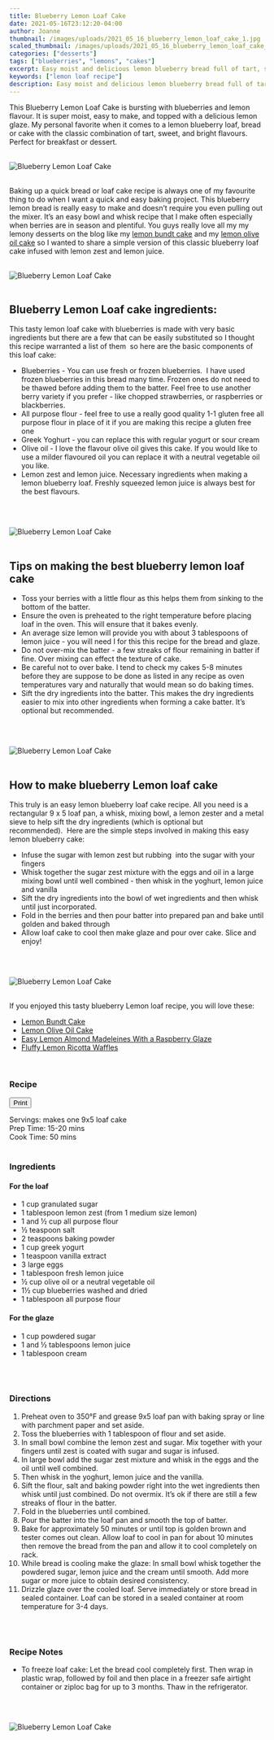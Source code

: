 ```yaml
---
title: Blueberry Lemon Loaf Cake
date: 2021-05-16T23:12:20-04:00
author: Joanne
thumbnail: /images/uploads/2021_05_16_blueberry_lemon_loaf_cake_1.jpg
scaled_thumbnail: /images/uploads/2021_05_16_blueberry_lemon_loaf_cake_0.jpg
categories: ["desserts"]
tags: ["blueberries", "lemons", "cakes"]
excerpt: Easy moist and delicious lemon blueberry bread full of tart, sweet and bright flavours 
keywords: ["lemon loaf recipe"]
description: Easy moist and delicious lemon blueberry bread full of tart, sweet and bright flavours 
---
```

<span class="blog-text">

This Blueberry Lemon Loaf Cake is bursting with blueberries and lemon flavour. It is super moist, easy to make, and topped with a delicious lemon glaze. My personal favorite when it comes to a lemon blueberry loaf, bread or cake with the classic combination of tart, sweet, and bright flavours. Perfect for breakfast or dessert.  
</br>
</br>

![Blueberry Lemon Loaf Cake](/images/uploads/2021_05_16_blueberry_lemon_loaf_cake_2.jpg)
</br>
</br>

Baking up a quick bread or loaf cake recipe is always one of my favourite thing to do when I want a quick and easy baking project. This blueberry lemon bread is really easy to make and doesn’t require you even pulling out the mixer. It’s an easy bowl and whisk recipe that I make often especially when berries are in season and plentiful. You guys really love all my my lemony desserts on the blog like my [lemon bundt cake](https://www.oliveandmango.com/lemon-bundt-cake) and my [lemon olive oil cake](https://www.oliveandmango.com/lemon-olive-oil-cake) so I wanted to share a simple version of this classic blueberry loaf cake infused with lemon zest and lemon juice. 
</br>
</br>

![Blueberry Lemon Loaf Cake](/images/uploads/2021_05_16_blueberry_lemon_loaf_cake_3.jpg)
</br>
</br>

## Blueberry Lemon Loaf cake ingredients: 
This tasty lemon loaf cake with blueberries is made with very basic ingredients but there are a few that can be easily substituted so I thought this recipe warranted a list of them  so here are the basic components of this loaf cake: 
* Blueberries - You can use fresh or frozen blueberries.  I have used frozen blueberries in this bread many time. Frozen ones do not need to be thawed before adding them to the batter. Feel free to use another berry variety if you prefer - like chopped strawberries, or raspberries or blackberries. 
* All purpose flour - feel free to use a really good quality 1-1 gluten free all purpose flour in place of it if you are making this recipe a gluten free one 
* Greek Yoghurt - you can replace this with regular yogurt or sour cream 
* Olive oil - I love the flavour olive oil gives this cake. If you would like to use a milder flavoured oil you can replace it with a neutral vegetable oil you like. 
* Lemon zest and lemon juice. Necessary ingredients when making a lemon blueberry loaf. Freshly squeezed lemon juice is always best for the best flavours. 
</br>
</br>

![Blueberry Lemon Loaf Cake](/images/uploads/2021_05_16_blueberry_lemon_loaf_cake_4.jpg)
</br>
</br>

## Tips on making the best blueberry lemon loaf cake 
* Toss your berries with a little flour as this helps them from sinking to the bottom of the batter. 
* Ensure the oven is preheated to the right temperature before placing loaf in the oven. This will ensure that it bakes evenly. 
* An average size lemon will provide you with about 3 tablespoons of lemon juice - you will need I for this this recipe for the bread and glaze. 
* Do not over-mix the batter - a few streaks of flour remaining in batter if fine. Over mixing can effect the texture of cake. 
* Be careful not to over bake. I tend to check my cakes 5-8 minutes before they are suppose to be done as listed in any recipe as oven temperatures vary and naturally that would mean so do baking times. 
* Sift the dry ingredients into the batter. This makes the dry ingredients easier to mix into other ingredients when forming a cake batter. It’s optional but recommended. 
</br>
</br>

![Blueberry Lemon Loaf Cake](/images/uploads/2021_05_16_blueberry_lemon_loaf_cake_5.jpg)
</br>
</br>

## How to make blueberry Lemon loaf cake
This truly is an easy lemon blueberry loaf cake recipe. All you need is a rectangular 9 x 5 loaf pan, a whisk, mixing bowl, a lemon zester and a metal sieve to help sift the dry ingredients (which is optional but recommended).  Here are the simple steps involved in making this easy lemon blueberry cake: 
* Infuse the sugar with lemon zest but rubbing  into the sugar with your fingers 
* Whisk together the sugar zest mixture with the eggs and oil in a large mixing bowl until well combined - then whisk in the yoghurt, lemon juice and vanilla
* Sift the dry ingredients into the bowl of wet ingredients and then whisk until just incorporated. 
* Fold in the berries and then pour batter into prepared pan and bake until golden and baked through 
* Allow loaf cake to cool then make glaze and pour over cake. Slice and enjoy! 
</br>
</br>

![Blueberry Lemon Loaf Cake](/images/uploads/2021_05_16_blueberry_lemon_loaf_cake_6.jpg)
</br>
</br>

If you enjoyed this tasty blueberry Lemon loaf recipe, you will love these:
* <span class="highlight"><a href="https://www.oliveandmango.com/lemon-bundt-cake">Lemon Bundt Cake</a></span>
* <span class="highlight"><a href="https://www.oliveandmango.com/lemon-olive-oil-cake">Lemon Olive Oil Cake</a></span>
* <span class="highlight"><a href="https://www.oliveandmango.com/easy-lemon-almond-madeleines-with-a-raspberry-glaze">Easy Lemon Almond Madeleines With a Raspberry Glaze</a></span>
* <span class="highlight"><a href="https://www.oliveandmango.com/fluffy-lemon-ricotta-waffles">Fluffy Lemon Ricotta Waffles</a></span>

</br>
<!--{{< youtube 2U5KL1buARQ >}}
</br>
</br>-->
</span>

### Recipe
<div print_button><form>
<input type="button" value="Print" class="btn__print" onClick="window.print()">
</form></div>

<div>Servings: <span itemprop="recipeYield">makes one 9x5 loaf cake</div>
<div>Prep Time: <meta itemprop="prepTime" content="PT20M">15-20 mins</div>
<div>Cook Time: <meta itemprop="cookTime" content="PT50M">50 mins</div>
</br>

### Ingredients

#### For the loaf
* <span itemprop="recipeIngredient">1 cup granulated sugar</span>
* <span itemprop="recipeIngredient">1 tablespoon lemon zest (from 1 medium size lemon)</span>
* <span itemprop="recipeIngredient">1 and ½ cup all purpose flour</span>
* <span itemprop="recipeIngredient">½ teaspoon salt</span>
* <span itemprop="recipeIngredient">2 teaspoons baking powder</span>
* <span itemprop="recipeIngredient">1 cup greek yogurt</span>
* <span itemprop="recipeIngredient">1 teaspoon vanilla extract</span>
* <span itemprop="recipeIngredient">3 large eggs</span>
* <span itemprop="recipeIngredient">1 tablespoon fresh lemon juice</span>
* <span itemprop="recipeIngredient">½ cup olive oil or a neutral vegetable oil</span>
* <span itemprop="recipeIngredient">1½ cup blueberries washed and dried</span>
* <span itemprop="recipeIngredient">1 tablespoon all purpose flour</span>

#### For the glaze
* <span itemprop="recipeIngredient">1 cup powdered sugar</span>
* <span itemprop="recipeIngredient">1 and ½ tablespoons lemon juice</span>
* <span itemprop="recipeIngredient">1 tablespoon cream </span>
</br>
</br>

### Directions

1. Preheat oven to 350°F and grease 9x5 loaf pan with baking spray or line with parchment paper and set aside.
2. Toss the blueberries with 1 tablespoon of flour and set aside.  
3. In small bowl combine the lemon zest and sugar. Mix together with your fingers until zest is coated with sugar and sugar is infused. 
4. In large bowl add the sugar zest mixture and whisk in the eggs and the oil until well combined. 
5. Then whisk in the yoghurt, lemon juice and the vanilla.  
6. Sift the flour, salt and baking powder right into the wet ingredients then whisk until just combined. Do not overmix. It’s ok if there are still a few streaks of flour in the batter. 
7. Fold in the blueberries until combined. 
8. Pour the batter into the loaf pan and smooth the top of batter.
9. Bake for approximately 50 minutes or until top is golden brown and tester comes out clean. Allow loaf to cool in pan for about 10 minutes then remove the bread from the pan and allow it to cool completely on rack.
10. While bread is cooling make the glaze: In small bowl whisk together the powdered sugar, lemon juice and the cream until smooth. Add more sugar or more juice to obtain desired consistency.
11. Drizzle glaze over the cooled loaf. Serve immediately or store bread in sealed container. Loaf can be stored in a sealed container at room temperature for 3-4 days.
</br>
</br>

### Recipe Notes
* To freeze loaf cake: Let the bread cool completely first. Then wrap in plastic wrap, followed by foil and then place in a freezer safe airtight container or ziploc bag for up to 3 months. Thaw in the refrigerator.
</br>
</br>

![Blueberry Lemon Loaf Cake](/images/uploads/2021_05_16_blueberry_lemon_loaf_cake_7.jpg)